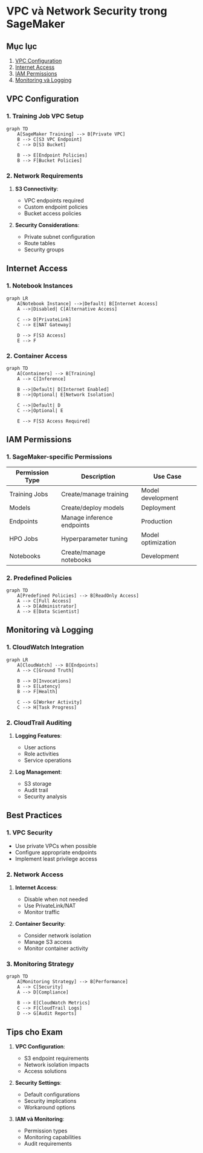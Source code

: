 # VPC và Network Security trong SageMaker

## Mục lục
1. [VPC Configuration](#vpc-configuration)
2. [Internet Access](#internet-access)
3. [IAM Permissions](#iam-permissions)
4. [Monitoring và Logging](#monitoring-và-logging)

## VPC Configuration

### 1. Training Job VPC Setup
```mermaid
graph TD
    A[SageMaker Training] --> B[Private VPC]
    B --> C[S3 VPC Endpoint]
    C --> D[S3 Bucket]
    
    B --> E[Endpoint Policies]
    B --> F[Bucket Policies]
```

### 2. Network Requirements
1. **S3 Connectivity**:
   - VPC endpoints required
   - Custom endpoint policies
   - Bucket access policies

2. **Security Considerations**:
   - Private subnet configuration
   - Route tables
   - Security groups

## Internet Access

### 1. Notebook Instances
```mermaid
graph LR
    A[Notebook Instance] -->|Default| B[Internet Access]
    A -->|Disabled| C[Alternative Access]
    
    C --> D[PrivateLink]
    C --> E[NAT Gateway]
    
    D --> F[S3 Access]
    E --> F
```

### 2. Container Access
```mermaid
graph TD
    A[Containers] --> B[Training]
    A --> C[Inference]
    
    B -->|Default| D[Internet Enabled]
    B -->|Optional| E[Network Isolation]
    
    C -->|Default| D
    C -->|Optional| E
    
    E --> F[S3 Access Required]
```

## IAM Permissions

### 1. SageMaker-specific Permissions
| Permission Type | Description | Use Case |
|----------------|-------------|-----------|
| Training Jobs | Create/manage training | Model development |
| Models | Create/deploy models | Deployment |
| Endpoints | Manage inference endpoints | Production |
| HPO Jobs | Hyperparameter tuning | Model optimization |
| Notebooks | Create/manage notebooks | Development |

### 2. Predefined Policies
```mermaid
graph TD
    A[Predefined Policies] --> B[ReadOnly Access]
    A --> C[Full Access]
    A --> D[Administrator]
    A --> E[Data Scientist]
```

## Monitoring và Logging

### 1. CloudWatch Integration
```mermaid
graph LR
    A[CloudWatch] --> B[Endpoints]
    A --> C[Ground Truth]
    
    B --> D[Invocations]
    B --> E[Latency]
    B --> F[Health]
    
    C --> G[Worker Activity]
    C --> H[Task Progress]
```

### 2. CloudTrail Auditing
1. **Logging Features**:
   - User actions
   - Role activities
   - Service operations

2. **Log Management**:
   - S3 storage
   - Audit trail
   - Security analysis

## Best Practices

### 1. VPC Security
- Use private VPCs when possible
- Configure appropriate endpoints
- Implement least privilege access

### 2. Network Access
1. **Internet Access**:
   - Disable when not needed
   - Use PrivateLink/NAT
   - Monitor traffic

2. **Container Security**:
   - Consider network isolation
   - Manage S3 access
   - Monitor container activity

### 3. Monitoring Strategy
```mermaid
graph TD
    A[Monitoring Strategy] --> B[Performance]
    A --> C[Security]
    A --> D[Compliance]
    
    B --> E[CloudWatch Metrics]
    C --> F[CloudTrail Logs]
    D --> G[Audit Reports]
```

## Tips cho Exam

1. **VPC Configuration**:
   - S3 endpoint requirements
   - Network isolation impacts
   - Access solutions

2. **Security Settings**:
   - Default configurations
   - Security implications
   - Workaround options

3. **IAM và Monitoring**:
   - Permission types
   - Monitoring capabilities
   - Audit requirements